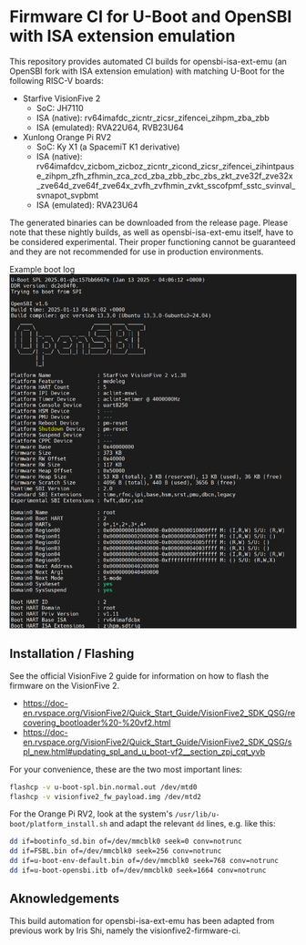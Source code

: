 # Firmware CI for U-Boot and OpenSBI with ISA extension emulation

This repository provides automated CI builds for opensbi-isa-ext-emu (an OpenSBI fork with ISA extension emulation) with matching U-Boot for the following RISC-V boards:

- Starfive VisionFive 2
  - SoC: JH7110
  - ISA (native): rv64imafdc_zicntr_zicsr_zifencei_zihpm_zba_zbb
  - ISA (emulated): RVA22U64, RVB23U64
- Xunlong Orange Pi RV2
  - SoC: Ky X1 (a SpacemiT K1 derivative)
  - ISA (native): rv64imafdcv_zicbom_zicboz_zicntr_zicond_zicsr_zifencei_zihintpause_zihpm_zfh_zfhmin_zca_zcd_zba_zbb_zbc_zbs_zkt_zve32f_zve32x_zve64d_zve64f_zve64x_zvfh_zvfhmin_zvkt_sscofpmf_sstc_svinval_svnapot_svpbmt
  - ISA (emulated): RVA23U64

The generated binaries can be downloaded from the release page.
Please note that these nightly builds, as well as opensbi-isa-ext-emu itself, have to be considered experimental.
Their proper functioning cannot be guaranteed and they are not recommended for use in production environments.

Example boot log
![Picture](image.png)

## Installation / Flashing

See the official VisionFive 2 guide for information on how to flash the firmware on the VisionFive 2.
- https://doc-en.rvspace.org/VisionFive2/Quick_Start_Guide/VisionFive2_SDK_QSG/recovering_bootloader%20-%20vf2.html
- https://doc-en.rvspace.org/VisionFive2/Quick_Start_Guide/VisionFive2_SDK_QSG/spl_new.html#updating_spl_and_u_boot-vf2__section_zpj_cqt_yvb

For your convenience, these are the two most important lines:

~~~sh
flashcp -v u-boot-spl.bin.normal.out /dev/mtd0
flashcp -v visionfive2_fw_payload.img /dev/mtd2
~~~

For the Orange Pi RV2, look at the system's `/usr/lib/u-boot/platform_install.sh` and adapt the relevant `dd` lines, e.g. like this:

~~~sh
dd if=bootinfo_sd.bin of=/dev/mmcblk0 seek=0 conv=notrunc
dd if=FSBL.bin of=/dev/mmcblk0 seek=256 conv=notrunc
dd if=u-boot-env-default.bin of=/dev/mmcblk0 seek=768 conv=notrunc
dd if=u-boot-opensbi.itb of=/dev/mmcblk0 seek=1664 conv=notrunc
~~~

## Aknowledgements

This build automation for opensbi-isa-ext-emu has been adapted from previous work by Iris Shi, namely the visionfive2-firmware-ci.
